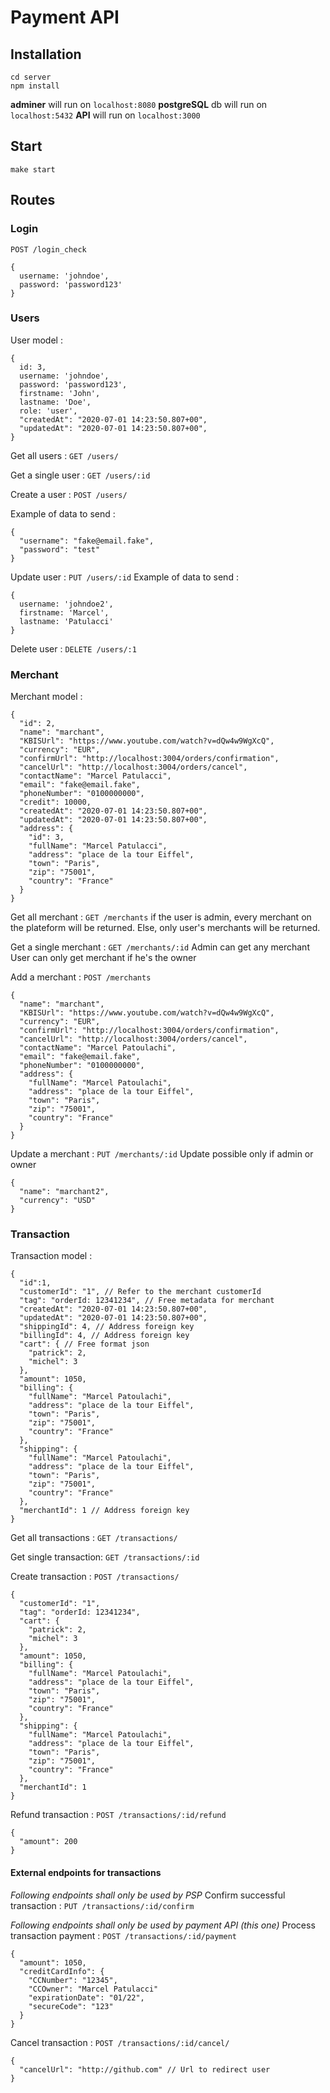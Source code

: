 # Payment API


## Installation
```
cd server
npm install
```

__adminer__ will run on `localhost:8080`
__postgreSQL__ db will run on `localhost:5432`
__API__ will run on `localhost:3000`

## Start
```make start```

## Routes

### Login
`POST /login_check`
```
{
  username: 'johndoe',
  password: 'password123'
}
```

### Users
User model :
```
{
  id: 3,
  username: 'johndoe',
  password: 'password123',
  firstname: 'John',
  lastname: 'Doe',
  role: 'user',
  "createdAt": "2020-07-01 14:23:50.807+00",
  "updatedAt": "2020-07-01 14:23:50.807+00",
}
```

Get all users : `GET /users/`

Get a single user : `GET /users/:id`

Create a user : `POST /users/`

Example of data to send :
```
{
  "username": "fake@email.fake",
  "password": "test"
}
```

Update user : `PUT /users/:id`
Example of data to send :
```
{
  username: 'johndoe2',
  firstname: 'Marcel',
  lastname: 'Patulacci'
}
```

Delete user : `DELETE /users/:1`

### Merchant
Merchant model :
```
{
  "id": 2,
  "name": "marchant",
  "KBISUrl": "https://www.youtube.com/watch?v=dQw4w9WgXcQ",
  "currency": "EUR",
  "confirmUrl": "http://localhost:3004/orders/confirmation",
  "cancelUrl": "http://localhost:3004/orders/cancel",
  "contactName": "Marcel Patulacci",
  "email": "fake@email.fake",
  "phoneNumber": "0100000000",
  "credit": 10000,
  "createdAt": "2020-07-01 14:23:50.807+00",
  "updatedAt": "2020-07-01 14:23:50.807+00",
  "address": {
    "id": 3,
    "fullName": "Marcel Patulacci",
    "address": "place de la tour Eiffel",
    "town": "Paris",
    "zip": "75001",
    "country": "France"
  }
}
```

Get all merchant : `GET /merchants`
if the user is admin, every merchant on the plateform will be returned. Else, only user's merchants will be returned.


Get a single merchant : `GET /merchants/:id`
Admin can get any merchant
User can only get merchant if he's the owner


Add a merchant : `POST /merchants`
```
{
  "name": "marchant",
  "KBISUrl": "https://www.youtube.com/watch?v=dQw4w9WgXcQ",
  "currency": "EUR",
  "confirmUrl": "http://localhost:3004/orders/confirmation",
  "cancelUrl": "http://localhost:3004/orders/cancel",
  "contactName": "Marcel Patoulachi",
  "email": "fake@email.fake",
  "phoneNumber": "0100000000",
  "address": {
    "fullName": "Marcel Patoulachi",
    "address": "place de la tour Eiffel",
    "town": "Paris",
    "zip": "75001",
    "country": "France"
  }
}
```

Update a merchant : `PUT /merchants/:id`
Update possible only if admin or owner
```
{
  "name": "marchant2",
  "currency": "USD"
}
```

### Transaction
Transaction model :
```
{
  "id":1,
  "customerId": "1", // Refer to the merchant customerId
  "tag": "orderId: 12341234", // Free metadata for merchant
  "createdAt": "2020-07-01 14:23:50.807+00",
  "updatedAt": "2020-07-01 14:23:50.807+00",
  "shippingId": 4, // Address foreign key
  "billingId": 4, // Address foreign key
  "cart": { // Free format json
    "patrick": 2,
    "michel": 3
  },
  "amount": 1050,
  "billing": {
    "fullName": "Marcel Patoulachi",
    "address": "place de la tour Eiffel",
    "town": "Paris",
    "zip": "75001",
    "country": "France"
  },
  "shipping": {
    "fullName": "Marcel Patoulachi",
    "address": "place de la tour Eiffel",
    "town": "Paris",
    "zip": "75001",
    "country": "France"
  },
  "merchantId": 1 // Address foreign key
}
```

Get all transactions : `GET /transactions/`

Get single transaction: `GET /transactions/:id`

Create transaction : `POST /transactions/`
```
{
  "customerId": "1",
  "tag": "orderId: 12341234",
  "cart": {
    "patrick": 2,
    "michel": 3
  },
  "amount": 1050,
  "billing": {
    "fullName": "Marcel Patoulachi",
    "address": "place de la tour Eiffel",
    "town": "Paris",
    "zip": "75001",
    "country": "France"
  },
  "shipping": {
    "fullName": "Marcel Patoulachi",
    "address": "place de la tour Eiffel",
    "town": "Paris",
    "zip": "75001",
    "country": "France"
  },
  "merchantId": 1
}
```

Refund transaction : `POST /transactions/:id/refund`
```
{
  "amount": 200
}
```
#### External endpoints for transactions
*Following endpoints shall only be used by PSP*
Confirm successful transaction : `PUT /transactions/:id/confirm`

*Following endpoints shall only be used by payment API (this one)*
Process transaction payment : `POST /transactions/:id/payment`
```
{
  "amount": 1050,
  "creditCardInfo": {
    "CCNumber": "12345",
    "CCOwner": "Marcel Patulacci"
    "expirationDate": "01/22",
    "secureCode": "123"
  }
}
```
Cancel transaction : `POST /transactions/:id/cancel/`
```
{
  "cancelUrl": "http://github.com" // Url to redirect user
}
```
